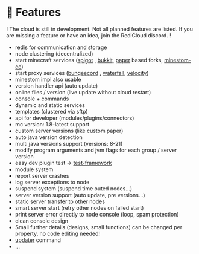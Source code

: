 # 💎 Features

! The cloud is still in development. Not all planned features are listed. If you are missing a feature or have an idea, join the RediCloud discord. !

* redis for communication and storage&#x20;
* node clustering (decentralized)&#x20;
* start minecraft services ([spigot](https://getbukkit.org/download/spigot) , [bukkit](https://getbukkit.org/download/craftbukkit), [paper](https://papermc.io/) based forks, [minestom-ce](https://github.com/hollow-cube/minestom-ce))&#x20;
* start proxy services ([bungeecord](https://www.spigotmc.org/wiki/bungeecord/) , [waterfall](https://github.com/PaperMC/Waterfall), [velocity](https://github.com/PaperMC/Velocity))&#x20;
* minestom impl also usable
* version handler api (auto update)&#x20;
* online files / version (live update without cloud restart)&#x20;
* console + commands
* dynamic and static services
* templates (clustered via sftp)
* api for developer (modules/plugins/connectors)
* mc version: 1.8-latest support
* custom server versions (like custom paper)&#x20;
* auto java version detection&#x20;
* multi java versions support (versions: 8-21)&#x20;
* modify program arguments and jvm flags for each group / server version&#x20;
* easy dev plugin test -> [test-framework](development/test-framework.md)&#x20;
* module system&#x20;
* report server crashes&#x20;
* log server exceptions to node&#x20;
* suspend system (suspend time outed nodes...)&#x20;
* server version support (auto update, pre versions...)&#x20;
* static server transfer to other nodes&#x20;
* smart server start (retry other nodes on failed start)&#x20;
* print server error directly to node console (loop, spam protection)&#x20;
* clean console design&#x20;
* Small further details (designs, small functions) can be changed per property, no code editing needed!
* [updater](commands/version-updater.md) command&#x20;
* ...
